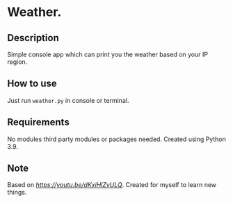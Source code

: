 # Weather.
## Description
Simple console app which can print you the weather based on your IP region.
## How to use
Just run `weather.py` in console or terminal.
## Requirements
No modules third party modules or packages needed.
Created using Python 3.9.
## Note
Based on *https://youtu.be/dKxiHlZvULQ*. Created for myself to learn new things.
